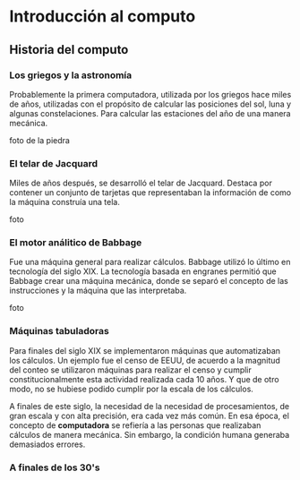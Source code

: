 # Introducción al computo

## Historia del computo

### Los griegos y la astronomía

Probablemente la primera computadora, utilizada por los griegos hace miles de años, utilizadas con el propósito de calcular las posiciones del sol, luna y algunas constelaciones. Para calcular las estaciones del año de una manera mecánica. 

foto de la piedra

### El telar de Jacquard

Miles de años después, se desarrolló el telar de Jacquard. Destaca por contener un conjunto de tarjetas que representaban la información de como la máquina construía una tela.

foto

### El motor análitico de Babbage

Fue una máquina general para realizar cálculos. Babbage utilizó lo último en tecnología del siglo XIX. La tecnología basada en engranes permitió que Babbage crear una máquina mecánica, donde se separó el concepto de las instrucciones y la máquina que las interpretaba.

foto

### Máquinas tabuladoras

Para finales del siglo XIX se implementaron máquinas que automatizaban los cálculos. Un ejemplo fue el censo de EEUU, de acuerdo a la magnitud del conteo se utilizaron máquinas para realizar el censo y cumplir constitucionalmente esta actividad realizada cada 10 años. Y que de otro modo, no se hubiese podido cumplir por la escala de los cálculos.

A finales de este siglo, la necesidad de la necesidad de procesamientos, de gran escala y con alta precisión, era cada vez más común. En esa época, el concepto de **computadora** se refiería a las personas que realizaban cálculos de manera mecánica. Sin embargo, la condición humana generaba demasiados errores.

### A finales de los 30's



